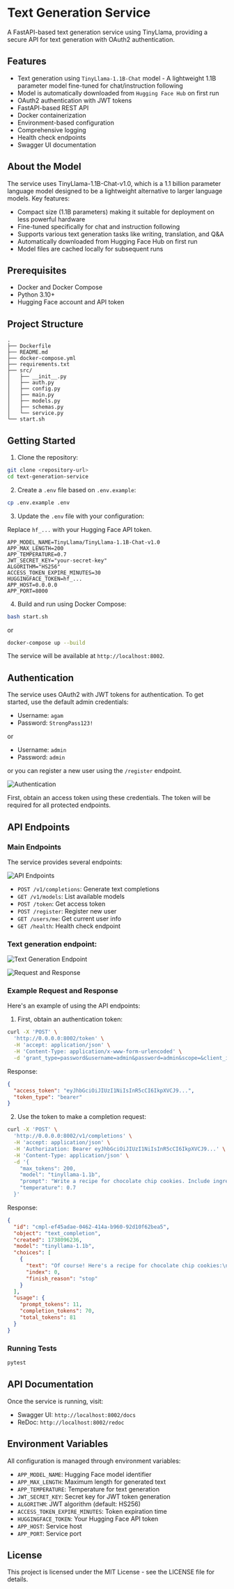 # Text Generation Service

A FastAPI-based text generation service using TinyLlama, providing a secure API for text generation with OAuth2 authentication.

## Features

- Text generation using `TinyLlama-1.1B-Chat` model - A lightweight 1.1B parameter model fine-tuned for chat/instruction following
- Model is automatically downloaded from `Hugging Face Hub` on first run
- OAuth2 authentication with JWT tokens
- FastAPI-based REST API
- Docker containerization
- Environment-based configuration
- Comprehensive logging
- Health check endpoints
- Swagger UI documentation

## About the Model

The service uses TinyLlama-1.1B-Chat-v1.0, which is a 1.1 billion parameter language model designed to be a lightweight alternative to larger language models. Key features:

- Compact size (1.1B parameters) making it suitable for deployment on less powerful hardware
- Fine-tuned specifically for chat and instruction following
- Supports various text generation tasks like writing, translation, and Q&A
- Automatically downloaded from Hugging Face Hub on first run
- Model files are cached locally for subsequent runs

## Prerequisites

- Docker and Docker Compose
- Python 3.10+
- Hugging Face account and API token

## Project Structure

```
.
├── Dockerfile
├── README.md
├── docker-compose.yml
├── requirements.txt
├── src/
│   ├── __init__.py
│   ├── auth.py
│   ├── config.py
│   ├── main.py
│   ├── models.py
│   ├── schemas.py
│   └── service.py
└── start.sh
```

## Getting Started

1. Clone the repository:
```bash
git clone <repository-url>
cd text-generation-service
```

2. Create a `.env` file based on `.env.example`:
```bash
cp .env.example .env
```

3. Update the `.env` file with your configuration:

Replace `hf_...` with your Hugging Face API token.

```plaintext
APP_MODEL_NAME=TinyLlama/TinyLlama-1.1B-Chat-v1.0
APP_MAX_LENGTH=200
APP_TEMPERATURE=0.7
JWT_SECRET_KEY="your-secret-key"
ALGORITHM="HS256"
ACCESS_TOKEN_EXPIRE_MINUTES=30
HUGGINGFACE_TOKEN=hf_...
APP_HOST=0.0.0.0
APP_PORT=8000
```

4. Build and run using Docker Compose:
```bash
bash start.sh
```
or 
```bash
docker-compose up --build
```

The service will be available at `http://localhost:8002`.

## Authentication

The service uses OAuth2 with JWT tokens for authentication. To get started, use the default admin credentials:

- Username: `agam`
- Password: `StrongPass123!`

or 

- Username: `admin`
- Password: `admin`

or you can register a new user using the `/register` endpoint.

![Authentication](images/authorization.png)

First, obtain an access token using these credentials. The token will be required for all protected endpoints.

## API Endpoints

### Main Endpoints

The service provides several endpoints:

![API Endpoints](images/api_endpoints.png)

- `POST /v1/completions`: Generate text completions
- `GET /v1/models`: List available models
- `POST /token`: Get access token
- `POST /register`: Register new user
- `GET /users/me`: Get current user info
- `GET /health`: Health check endpoint

### Text generation endpoint:

![Text Generation Endpoint](images/completions_api_endpoint.png)

![Request and Response](images/request_and_response.png)

### Example Request and Response

Here's an example of using the API endpoints:

1. First, obtain an authentication token:
```bash
curl -X 'POST' \
  'http://0.0.0.0:8002/token' \
  -H 'accept: application/json' \
  -H 'Content-Type: application/x-www-form-urlencoded' \
  -d 'grant_type=password&username=admin&password=admin&scope=&client_id=string&client_secret=string'
```

Response:
```json
{
  "access_token": "eyJhbGciOiJIUzI1NiIsInR5cCI6IkpXVCJ9...",
  "token_type": "bearer"
}
```

2. Use the token to make a completion request:
```bash
curl -X 'POST' \
  'http://0.0.0.0:8002/v1/completions' \
  -H 'accept: application/json' \
  -H 'Authorization: Bearer eyJhbGciOiJIUzI1NiIsInR5cCI6IkpXVCJ9...' \
  -H 'Content-Type: application/json' \
  -d '{
    "max_tokens": 200,
    "model": "tinyllama-1.1b",
    "prompt": "Write a recipe for chocolate chip cookies. Include ingredients and steps.",
    "temperature": 0.7
  }'
```

Response:
```json
{
  "id": "cmpl-ef45adae-0462-414a-b960-92d10f62bea5",
  "object": "text_completion",
  "created": 1738096236,
  "model": "tinyllama-1.1b",
  "choices": [
    {
      "text": "Of course! Here's a recipe for chocolate chip cookies:\n\nIngredients:\n- 2 cups all-purpose flour\n- 1 teaspoon baking soda\n- 1 teaspoon salt\n- 1 cup unsalted butter, at room temperature\n- 3/4 cup granulated sugar\n- 2 large eggs\n- 3/4 cup granulated sugar\n- 1/2 cup unsweetened cocoa powder\n- 1 teaspoon vanilla extract\n- 1 cup semisweet chocolate chips\n\nInstructions:\n1. Preheat your oven to 35",
      "index": 0,
      "finish_reason": "stop"
    }
  ],
  "usage": {
    "prompt_tokens": 11,
    "completion_tokens": 70,
    "total_tokens": 81
  }
}
```



### Running Tests

```bash
pytest
```

## API Documentation

Once the service is running, visit:
- Swagger UI: `http://localhost:8002/docs`
- ReDoc: `http://localhost:8002/redoc`

## Environment Variables

All configuration is managed through environment variables:

- `APP_MODEL_NAME`: Hugging Face model identifier
- `APP_MAX_LENGTH`: Maximum length for generated text
- `APP_TEMPERATURE`: Temperature for text generation
- `JWT_SECRET_KEY`: Secret key for JWT token generation
- `ALGORITHM`: JWT algorithm (default: HS256)
- `ACCESS_TOKEN_EXPIRE_MINUTES`: Token expiration time
- `HUGGINGFACE_TOKEN`: Your Hugging Face API token
- `APP_HOST`: Service host
- `APP_PORT`: Service port

## License

This project is licensed under the MIT License - see the LICENSE file for details.
